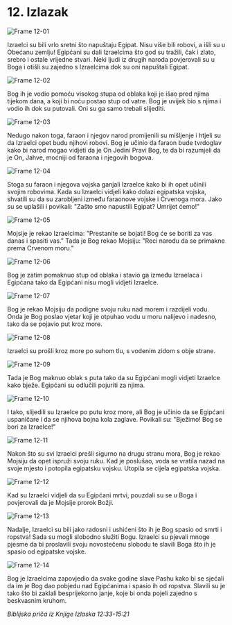 # 12. Izlazak

![Frame 12-01](https://cdn.door43.org/obs/jpg/360px/obs-en-12-01.jpg)

Izraelci su bili vrlo sretni što napuštaju Egipat. Nisu više bili robovi, a išli su u Obećanu zemlju! Egipćani su dali Izraelcima što god su tražili, čak i zlato, srebro i ostale vrijedne stvari. Neki ljudi iz drugih naroda povjerovali su u Boga i otišli su zajedno s Izraelcima dok su oni napuštali Egipat.

![Frame 12-02](https://cdn.door43.org/obs/jpg/360px/obs-en-12-02.jpg)

Bog ih je vodio pomoću visokog stupa od oblaka koji je išao pred njima tijekom dana, a koji bi noću postao stup od vatre. Bog je uvijek bio s njima i vodio ih dok su putovali. Oni su ga samo trebali slijediti.

![Frame 12-03](https://cdn.door43.org/obs/jpg/360px/obs-en-12-03.jpg)

Nedugo nakon toga, faraon i njegov narod promijenili su mišljenje i htjeli su da Izraelci opet budu njihovi robovi. Bog je učinio da faraon bude tvrdoglav kako bi narod mogao vidjeti da je On Jedini Pravi Bog, te da bi razumjeli da je On, Jahve, moćniji od faraona i njegovih bogova.

![Frame 12-04](https://cdn.door43.org/obs/jpg/360px/obs-en-12-04.jpg)

Stoga su faraon i njegova vojska ganjali Izraelce kako bi ih opet učinili svojim robovima. Kada su Izraelci vidjeli kako dolazi egipatska vojska, shvatili su da su zarobljeni između faraonove vojske i Crvenoga mora. Jako su se uplašili i povikali: "Zašto smo napustili Egipat? Umrijet ćemo!"

![Frame 12-05](https://cdn.door43.org/obs/jpg/360px/obs-en-12-05.jpg)

Mojsije je rekao Izraelcima: "Prestanite se bojati! Bog će se boriti za vas danas i spasiti vas." Tada je Bog rekao Mojsiju: "Reci narodu da se primakne prema Crvenom moru."

![Frame 12-06](https://cdn.door43.org/obs/jpg/360px/obs-en-12-06.jpg)

Bog je zatim pomaknuo stup od oblaka i stavio ga između Izraelaca i Egipćana tako da Egipćani nisu mogli vidjeti Izraelce.

![Frame 12-07](https://cdn.door43.org/obs/jpg/360px/obs-en-12-07.jpg)

Bog je rekao Mojsiju da podigne svoju ruku nad morem i razdijeli vodu. Onda je Bog poslao vjetar koji je otpuhao vodu u moru nalijevo i nadesno, tako da se pojavio put kroz more.

![Frame 12-08](https://cdn.door43.org/obs/jpg/360px/obs-en-12-08.jpg)

Izraelci su prošli kroz more po suhom tlu, s vodenim zidom s obje strane.

![Frame 12-09](https://cdn.door43.org/obs/jpg/360px/obs-en-12-09.jpg)

Tada je Bog maknuo oblak s puta tako da su Egipćani mogli vidjeti Izraelce kako bježe. Egipćani su odlučili pojuriti za njima.

![Frame 12-10](https://cdn.door43.org/obs/jpg/360px/obs-en-12-10.jpg)

I tako, slijedili su Izraelce po putu kroz more, ali Bog je učinio da se Egipćani uspaničare i da se njihova bojna kola zaglave. Povikali su: "Bježimo! Bog se bori za Izraelce!"

![Frame 12-11](https://cdn.door43.org/obs/jpg/360px/obs-en-12-11.jpg)

Nakon što su svi Izraelci prešli sigurno na drugu stranu mora, Bog je rekao Mojsiju da opet ispruži svoju ruku. Kad je poslušao, voda se vratila nazad na svoje mjesto i potopila egipatsku vojsku. Utopila se cijela egipatska vojska.

![Frame 12-12](https://cdn.door43.org/obs/jpg/360px/obs-en-12-12.jpg)

Kad su Izraelci vidjeli da su Egipćani mrtvi, pouzdali su se u Boga i povjerovali da je Mojsije prorok Božji.

![Frame 12-13](https://cdn.door43.org/obs/jpg/360px/obs-en-12-13.jpg)

Nadalje, Izraelci su bili jako radosni i ushićeni što ih je Bog spasio od smrti i ropstva! Sada su mogli slobodno služiti Bogu. Izraelci su pjevali mnoge pjesme da bi proslavili svoju novostečenu slobodu te slavili Boga što ih je spasio od egipatske vojske.

![Frame 12-14](https://cdn.door43.org/obs/jpg/360px/obs-en-12-14.jpg)

Bog je Izraelcima zapovjedio da svake godine slave Pashu kako bi se sjećali da im je Bog dao pobjedu nad Egipćanima i spasio ih od ropstva. Slavili su je tako što bi zaklali besprijekorno janje, koje bi onda pojeli zajedno s beskvasnim kruhom.

_Biblijska priča iz Knjige Izlaska 12:33-15:21_
